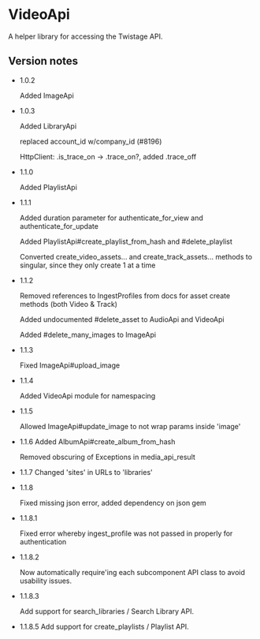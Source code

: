 VideoApi
========

A helper library for accessing the Twistage API.

Version notes
-------------
-   1.0.2

    Added ImageApi

-   1.0.3

    Added LibraryApi

    replaced account_id w/company_id (#8196)

    HttpClient: .is_trace_on -> .trace_on?, added .trace_off

-   1.1.0

    Added PlaylistApi

-   1.1.1

    Added duration parameter for authenticate_for_view and authenticate_for_update

    Added PlaylistApi#create_playlist_from_hash and #delete_playlist

    Converted create_video_assets... and create_track_assets... methods to singular, since they only create 1 at a time

-   1.1.2

    Removed references to IngestProfiles from docs for asset create methods (both Video & Track)

    Added undocumented #delete_asset to AudioApi and VideoApi

    Added #delete_many_images to ImageApi

-   1.1.3

    Fixed ImageApi#upload_image

-   1.1.4

    Added VideoApi module for namespacing

-   1.1.5

    Allowed ImageApi#update_image to not wrap params inside 'image'

-   1.1.6
    Added AlbumApi#create_album_from_hash

    Removed obscuring of Exceptions in media_api_result

-   1.1.7
    Changed 'sites' in URLs to 'libraries'

-   1.1.8

    Fixed missing json error, added dependency on json gem

-   1.1.8.1

    Fixed error whereby ingest_profile was not passed in properly for authentication

-   1.1.8.2

    Now automatically require'ing each subcomponent API class to avoid usability issues.

-   1.1.8.3

    Add support for search_libraries / Search Library API.
    
-   1.1.8.5
    Add support for create_playlists / Playlist API.
